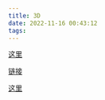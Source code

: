 ```yaml
---
title: 3D
date: 2022-11-16 00:43:12
tags:
---
```


[这里]()

[这里]: ../hide/link	"df"



[链接](../hide/link)

[这里]